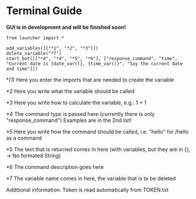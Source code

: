 # Terminal Guide
**GUI is in development and will be finished soon!**

```
from launcher import *

add_variables([["*1", "*2", "*3"]])
delete_variable("*7")
start_bot([["*4", "*4", "*5", "*6"], ["response_command", "time", "Current date is {date_var()}, {time_var()}", "Say the current date and time"]])
```


**(*1)** Here you enter the imports that are needed to create the variable

*2 Here you write what the variable should be called

*3 Here you write how to calculate the variable, e.g.: 1 + 1

*4 The command type is passed here (currently there is only "response_command") Examples are in the 2nd list!

*5 Here you write how the command should be called, i.e. "hello" for /hello as a command

*5 The text that is returned comes in here (with variables, but they are in {}, -> No formated String)

*6 The command description goes here

*7 The variable name comes in here, the variable that is to be deleted 

Additional information: Token is read automatically from TOKEN.txt
